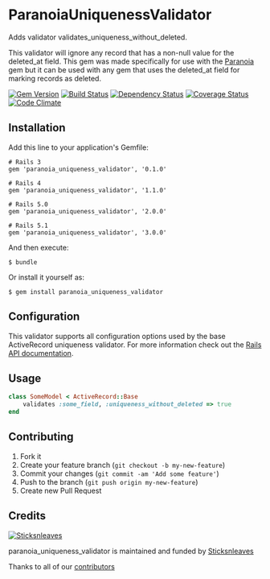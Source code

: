 # ParanoiaUniquenessValidator

Adds validator validates_uniqueness_without_deleted.

This validator will ignore any record that has a non-null value for the deleted_at field. This gem was made specifically for use with the [Paranoia](https://github.com/radar/paranoia) gem but it can be used with any gem that uses the deleted_at field for marking records as deleted.

[![Gem Version](https://badge.fury.io/rb/paranoia_uniqueness_validator.png)](http://badge.fury.io/rb/paranoia_uniqueness_validator) [![Build Status](https://secure.travis-ci.org/anthonator/paranoia_uniqueness_validator.png)](http://travis-ci.org/anthonator/paranoia_uniqueness_validator) [![Dependency Status](https://gemnasium.com/anthonator/paranoia_uniqueness_validator.png)](https://gemnasium.com/anthonator/paranoia_uniqueness_validator) [![Coverage Status](https://coveralls.io/repos/anthonator/paranoia_uniqueness_validator/badge.png)](https://coveralls.io/r/anthonator/paranoia_uniqueness_validator) [![Code Climate](https://codeclimate.com/github/anthonator/paranoia_uniqueness_validator.png)](https://codeclimate.com/github/anthonator/paranoia_uniqueness_validator)

## Installation

Add this line to your application's Gemfile:

    # Rails 3
    gem 'paranoia_uniqueness_validator', '0.1.0'

    # Rails 4
    gem 'paranoia_uniqueness_validator', '1.1.0'

    # Rails 5.0
    gem 'paranoia_uniqueness_validator', '2.0.0'

    # Rails 5.1
    gem 'paranoia_uniqueness_validator', '3.0.0'

And then execute:

    $ bundle

Or install it yourself as:

    $ gem install paranoia_uniqueness_validator

## Configuration

This validator supports all configuration options used by the base ActiveRecord uniqueness validator. For more information check out the [Rails API documentation](http://api.rubyonrails.org/classes/ActiveRecord/Validations/ClassMethods.html#method-i-validates_uniqueness_of).

## Usage

```ruby
class SomeModel < ActiveRecord::Base
    validates :some_field, :uniqueness_without_deleted => true
end
```

## Contributing

1. Fork it
2. Create your feature branch (`git checkout -b my-new-feature`)
3. Commit your changes (`git commit -am 'Add some feature'`)
4. Push to the branch (`git push origin my-new-feature`)
5. Create new Pull Request

## Credits

[![Sticksnleaves](http://sticksnleaves-wordpress.herokuapp.com/wp-content/themes/sticksnleaves/images/snl-logo-116x116.png)](http://www.sticksnleaves.com)

paranoia_uniqueness_validator is maintained and funded by [Sticksnleaves](http://www.sticksnleaves.com)

Thanks to all of our [contributors](https://github.com/anthonator/paranoia_uniqueness_validator/graphs/contributors)
